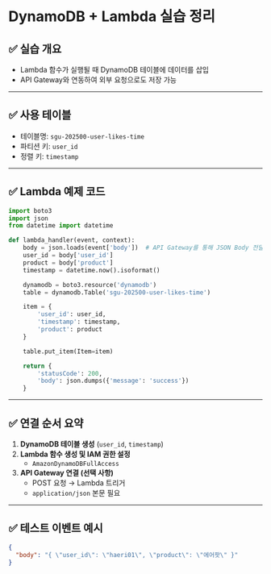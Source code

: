 # DynamoDB + Lambda 실습 정리

## ✅ 실습 개요

- Lambda 함수가 실행될 때 DynamoDB 테이블에 데이터를 삽입
- API Gateway와 연동하여 외부 요청으로도 저장 가능

---

## ✅ 사용 테이블

- 테이블명: `sgu-202500-user-likes-time`
- 파티션 키: `user_id`
- 정렬 키: `timestamp`

---

## ✅ Lambda 예제 코드

```python
import boto3
import json
from datetime import datetime

def lambda_handler(event, context):
    body = json.loads(event['body'])  # API Gateway를 통해 JSON Body 전달받음
    user_id = body['user_id']
    product = body['product']
    timestamp = datetime.now().isoformat()

    dynamodb = boto3.resource('dynamodb')
    table = dynamodb.Table('sgu-202500-user-likes-time')

    item = {
        'user_id': user_id,
        'timestamp': timestamp,
        'product': product
    }

    table.put_item(Item=item)

    return {
        'statusCode': 200,
        'body': json.dumps({'message': 'success'})
    }
```

---

## ✅ 연결 순서 요약

1. **DynamoDB 테이블 생성** (`user_id`, `timestamp`)
2. **Lambda 함수 생성 및 IAM 권한 설정**
   - `AmazonDynamoDBFullAccess`
3. **API Gateway 연결 (선택 사항)**
   - POST 요청 → Lambda 트리거
   - `application/json` 본문 필요

---

## ✅ 테스트 이벤트 예시

```json
{
  "body": "{ \"user_id\": \"haeri01\", \"product\": \"에어팟\" }"
}
```